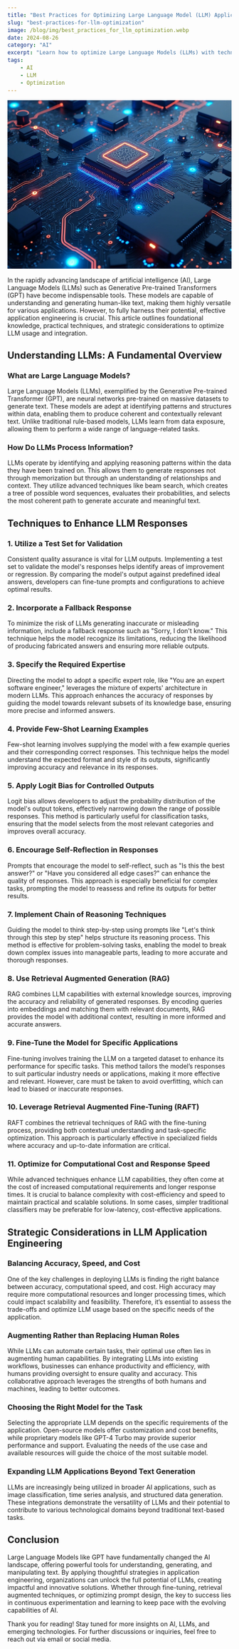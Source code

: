```yaml
---
title: "Best Practices for Optimizing Large Language Model (LLM) Application Engineering"
slug: "best-practices-for-llm-optimization"
image: /blog/img/best_practices_for_llm_optimization.webp
date: 2024-08-26
category: "AI"
excerpt: "Learn how to optimize Large Language Models (LLMs) with techniques like validation, few-shot learning, and fine-tuning. Improve accuracy, manage costs, and integrate LLMs into workflows for enhanced productivity and innovation."
tags:
    - AI
    - LLM
    - Optimization
---
```

![best_practices_for_llm_optimization.webp](../images/best_practices_for_llm_optimization.webp)

In the rapidly advancing landscape of artificial intelligence (AI), Large Language Models (LLMs) such as Generative Pre-trained Transformers (GPT) have become indispensable tools. These models are capable of understanding and generating human-like text, making them highly versatile for various applications. However, to fully harness their potential, effective application engineering is crucial. This article outlines foundational knowledge, practical techniques, and strategic considerations to optimize LLM usage and integration.

## Understanding LLMs: A Fundamental Overview

### What are Large Language Models?

Large Language Models (LLMs), exemplified by the Generative Pre-trained Transformer (GPT), are neural networks pre-trained on massive datasets to generate text. These models are adept at identifying patterns and structures within data, enabling them to produce coherent and contextually relevant text. Unlike traditional rule-based models, LLMs learn from data exposure, allowing them to perform a wide range of language-related tasks.

### How Do LLMs Process Information?

LLMs operate by identifying and applying reasoning patterns within the data they have been trained on. This allows them to generate responses not through memorization but through an understanding of relationships and context. They utilize advanced techniques like beam search, which creates a tree of possible word sequences, evaluates their probabilities, and selects the most coherent path to generate accurate and meaningful text.

## Techniques to Enhance LLM Responses

### 1. Utilize a Test Set for Validation

Consistent quality assurance is vital for LLM outputs. Implementing a test set to validate the model's responses helps identify areas of improvement or regression. By comparing the model's output against predefined ideal answers, developers can fine-tune prompts and configurations to achieve optimal results.

### 2. Incorporate a Fallback Response

To minimize the risk of LLMs generating inaccurate or misleading information, include a fallback response such as "Sorry, I don't know." This technique helps the model recognize its limitations, reducing the likelihood of producing fabricated answers and ensuring more reliable outputs.

### 3. Specify the Required Expertise

Directing the model to adopt a specific expert role, like "You are an expert software engineer," leverages the mixture of experts' architecture in modern LLMs. This approach enhances the accuracy of responses by guiding the model towards relevant subsets of its knowledge base, ensuring more precise and informed answers.

### 4. Provide Few-Shot Learning Examples

Few-shot learning involves supplying the model with a few example queries and their corresponding correct responses. This technique helps the model understand the expected format and style of its outputs, significantly improving accuracy and relevance in its responses.

### 5. Apply Logit Bias for Controlled Outputs

Logit bias allows developers to adjust the probability distribution of the model's output tokens, effectively narrowing down the range of possible responses. This method is particularly useful for classification tasks, ensuring that the model selects from the most relevant categories and improves overall accuracy.

### 6. Encourage Self-Reflection in Responses

Prompts that encourage the model to self-reflect, such as "Is this the best answer?" or "Have you considered all edge cases?" can enhance the quality of responses. This approach is especially beneficial for complex tasks, prompting the model to reassess and refine its outputs for better results.

### 7. Implement Chain of Reasoning Techniques

Guiding the model to think step-by-step using prompts like "Let's think through this step by step" helps structure its reasoning process. This method is effective for problem-solving tasks, enabling the model to break down complex issues into manageable parts, leading to more accurate and thorough responses.

### 8. Use Retrieval Augmented Generation (RAG)

RAG combines LLM capabilities with external knowledge sources, improving the accuracy and reliability of generated responses. By encoding queries into embeddings and matching them with relevant documents, RAG provides the model with additional context, resulting in more informed and accurate answers.

### 9. Fine-Tune the Model for Specific Applications

Fine-tuning involves training the LLM on a targeted dataset to enhance its performance for specific tasks. This method tailors the model’s responses to suit particular industry needs or applications, making it more effective and relevant. However, care must be taken to avoid overfitting, which can lead to biased or inaccurate responses.

### 10. Leverage Retrieval Augmented Fine-Tuning (RAFT)

RAFT combines the retrieval techniques of RAG with the fine-tuning process, providing both contextual understanding and task-specific optimization. This approach is particularly effective in specialized fields where accuracy and up-to-date information are critical.

### 11. Optimize for Computational Cost and Response Speed

While advanced techniques enhance LLM capabilities, they often come at the cost of increased computational requirements and longer response times. It is crucial to balance complexity with cost-efficiency and speed to maintain practical and scalable solutions. In some cases, simpler traditional classifiers may be preferable for low-latency, cost-effective applications.

## Strategic Considerations in LLM Application Engineering

### Balancing Accuracy, Speed, and Cost

One of the key challenges in deploying LLMs is finding the right balance between accuracy, computational speed, and cost. High accuracy may require more computational resources and longer processing times, which could impact scalability and feasibility. Therefore, it’s essential to assess the trade-offs and optimize LLM usage based on the specific needs of the application.

### Augmenting Rather than Replacing Human Roles

While LLMs can automate certain tasks, their optimal use often lies in augmenting human capabilities. By integrating LLMs into existing workflows, businesses can enhance productivity and efficiency, with humans providing oversight to ensure quality and accuracy. This collaborative approach leverages the strengths of both humans and machines, leading to better outcomes.

### Choosing the Right Model for the Task

Selecting the appropriate LLM depends on the specific requirements of the application. Open-source models offer customization and cost benefits, while proprietary models like GPT-4 Turbo may provide superior performance and support. Evaluating the needs of the use case and available resources will guide the choice of the most suitable model.

### Expanding LLM Applications Beyond Text Generation

LLMs are increasingly being utilized in broader AI applications, such as image classification, time series analysis, and structured data generation. These integrations demonstrate the versatility of LLMs and their potential to contribute to various technological domains beyond traditional text-based tasks.

## Conclusion

Large Language Models like GPT have fundamentally changed the AI landscape, offering powerful tools for understanding, generating, and manipulating text. By applying thoughtful strategies in application engineering, organizations can unlock the full potential of LLMs, creating impactful and innovative solutions. Whether through fine-tuning, retrieval augmented techniques, or optimizing prompt design, the key to success lies in continuous experimentation and learning to keep pace with the evolving capabilities of AI.


Thank you for reading! Stay tuned for more insights on AI, LLMs, and emerging technologies.
For further discussions or inquiries, feel free to reach out via email or social media.
